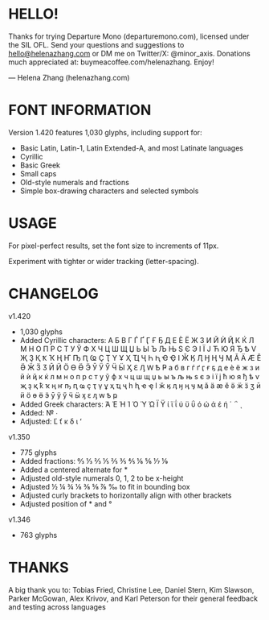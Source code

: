 # HELLO!

Thanks for trying Departure Mono (departuremono.com), licensed under the SIL OFL. Send your questions and suggestions to hello@helenazhang.com or DM me on Twitter/X: @minor_axis. Donations much appreciated at: buymeacoffee.com/helenazhang. Enjoy!

— Helena Zhang (helenazhang.com)

# FONT INFORMATION

Version 1.420 features 1,030 glyphs, including support for:

- Basic Latin, Latin-1, Latin Extended-A, and most Latinate languages
- Cyrillic
- Basic Greek
- Small caps
- Old-style numerals and fractions
- Simple box-drawing characters and selected symbols

# USAGE

For pixel-perfect results, set the font size to increments of 11px.

Experiment with tighter or wider tracking (letter-spacing).

# CHANGELOG

v1.420
- 1,030 glyphs
- Added Cyrillic characters: А Б В Г Ѓ Ґ Ӷ Ғ Ҕ Д Е Ѐ Ё Ж З И Й Ѝ Ҋ К Ќ Л М Н О П Р С Т У Ў Ф Х Ч Ц Ш Щ Џ Ь Ы Ъ Љ Њ Ѕ Є Э І Ї Ј Ћ Ю Я Ђ Ѣ Ѵ Җ Ҙ Қ Ҟ Ҡ Ң Ҥ Ҧ Ԥ Ҩ Ҫ Ҭ Ү Ұ Ҳ Ҵ Ҷ Һ Ԧ Ҽ Ҿ Ӏ Ӂ Ӄ Ӆ Ӈ Ӊ Ӌ Ӎ Ӑ Ӓ Ӕ Ӗ Ӛ Ӝ Ӟ Ӡ Ӣ Ӥ Ӧ Ө Ӫ Ӭ Ӯ Ӱ Ӳ Ӵ Ӹ Ӽ Ԑ Ԓ Ԝ Ҍ Ҏ а б в г ѓ ґ ӷ ғ ҕ д е ѐ ё ж з и й ѝ ҋ к ќ л м н о п р с т у ў ф х ч ц ш щ џ ь ы ъ љ њ ѕ є э і ї ј ћ ю я ђ ѣ ѵ җ ҙ қ ҟ ҡ ң ҥ ҧ ԥ ҩ ҫ ҭ ү ұ ҳ ҵ ҷ һ ԧ ҽ ҿ ӏ ӂ ӄ ӆ ӈ ӊ ӌ ӎ ӑ ӓ ӕ ӗ ӛ ӝ ӟ ӡ ӣ ӥ ӧ ө ӫ ӭ ӯ ӱ ӳ ӵ ӹ ӽ ԑ ԓ ԝ ҍ ҏ
- Added Greek characters: Ά Έ Ή Ί Ό Ύ Ώ Ϊ Ϋ ί ϊ ΐ ύ ϋ ΰ ό ώ ά έ ή ΄ ΅ ͺ
- Added: № ∙
- Adjusted: Ľ ť ĸ δ ι ʻ

v1.350
- 775 glyphs
- Added fractions: ↉ ⅓ ⅔ ⅕ ⅖ ⅗ ⅘ ⅙ ⅚ ⅐ ⅑
- Added a centered alternate for *
- Adjusted old-style numerals 0, 1, 2 to be x-height
- Adjusted ½ ¼ ¾ ⅛ ⅜ ⅝ ⅞ ‰ to fit in bounding box
- Adjusted curly brackets to horizontally align with other brackets
- Adjusted position of * and °

v1.346
- 763 glyphs

# THANKS

A big thank you to: Tobias Fried, Christine Lee, Daniel Stern, Kim Slawson, Parker McGowan, Alex Krivov, and Karl Peterson for their general feedback and testing across languages